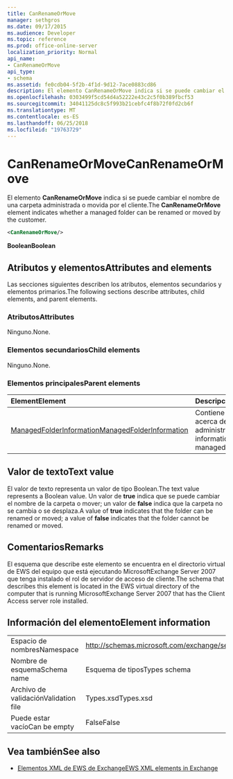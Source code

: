 ```yaml
---
title: CanRenameOrMove
manager: sethgros
ms.date: 09/17/2015
ms.audience: Developer
ms.topic: reference
ms.prod: office-online-server
localization_priority: Normal
api_name:
- CanRenameOrMove
api_type:
- schema
ms.assetid: fe0cdb04-5f2b-4f1d-9d12-7ace0883cd86
description: El elemento CanRenameOrMove indica si se puede cambiar el nombre de una carpeta administrada o movida por el cliente.
ms.openlocfilehash: 0303499f5cd54d4a52222e43c2c5f0b389fbcf53
ms.sourcegitcommit: 34041125dc8c5f993b21cebfc4f8b72f0fd2cb6f
ms.translationtype: MT
ms.contentlocale: es-ES
ms.lasthandoff: 06/25/2018
ms.locfileid: "19763729"
---
```

# <a name="canrenameormove"></a><span data-ttu-id="95b31-103">CanRenameOrMove</span><span class="sxs-lookup"><span data-stu-id="95b31-103">CanRenameOrMove</span></span>

<span data-ttu-id="95b31-104">El elemento **CanRenameOrMove** indica si se puede cambiar el nombre de una carpeta administrada o movida por el cliente.</span><span class="sxs-lookup"><span data-stu-id="95b31-104">The **CanRenameOrMove** element indicates whether a managed folder can be renamed or moved by the customer.</span></span> 
  
```xml
<CanRenameOrMove/>
```

 <span data-ttu-id="95b31-105">**Boolean**</span><span class="sxs-lookup"><span data-stu-id="95b31-105">**Boolean**</span></span>
## <a name="attributes-and-elements"></a><span data-ttu-id="95b31-106">Atributos y elementos</span><span class="sxs-lookup"><span data-stu-id="95b31-106">Attributes and elements</span></span>

<span data-ttu-id="95b31-107">Las secciones siguientes describen los atributos, elementos secundarios y elementos primarios.</span><span class="sxs-lookup"><span data-stu-id="95b31-107">The following sections describe attributes, child elements, and parent elements.</span></span>
  
### <a name="attributes"></a><span data-ttu-id="95b31-108">Atributos</span><span class="sxs-lookup"><span data-stu-id="95b31-108">Attributes</span></span>

<span data-ttu-id="95b31-109">Ninguno.</span><span class="sxs-lookup"><span data-stu-id="95b31-109">None.</span></span>
  
### <a name="child-elements"></a><span data-ttu-id="95b31-110">Elementos secundarios</span><span class="sxs-lookup"><span data-stu-id="95b31-110">Child elements</span></span>

<span data-ttu-id="95b31-111">Ninguno.</span><span class="sxs-lookup"><span data-stu-id="95b31-111">None.</span></span>
  
### <a name="parent-elements"></a><span data-ttu-id="95b31-112">Elementos principales</span><span class="sxs-lookup"><span data-stu-id="95b31-112">Parent elements</span></span>

|<span data-ttu-id="95b31-113">**Element**</span><span class="sxs-lookup"><span data-stu-id="95b31-113">**Element**</span></span>|<span data-ttu-id="95b31-114">**Descripción**</span><span class="sxs-lookup"><span data-stu-id="95b31-114">**Description**</span></span>|
|:-----|:-----|
|[<span data-ttu-id="95b31-115">ManagedFolderInformation</span><span class="sxs-lookup"><span data-stu-id="95b31-115">ManagedFolderInformation</span></span>](managedfolderinformation.md) <br/> |<span data-ttu-id="95b31-116">Contiene información acerca de una carpeta administrada.</span><span class="sxs-lookup"><span data-stu-id="95b31-116">Contains information about a managed folder.</span></span>  <br/> |
   
## <a name="text-value"></a><span data-ttu-id="95b31-117">Valor de texto</span><span class="sxs-lookup"><span data-stu-id="95b31-117">Text value</span></span>

<span data-ttu-id="95b31-118">El valor de texto representa un valor de tipo Boolean.</span><span class="sxs-lookup"><span data-stu-id="95b31-118">The text value represents a Boolean value.</span></span> <span data-ttu-id="95b31-119">Un valor de **true** indica que se puede cambiar el nombre de la carpeta o mover; un valor de **false** indica que la carpeta no se cambia o se desplaza.</span><span class="sxs-lookup"><span data-stu-id="95b31-119">A value of **true** indicates that the folder can be renamed or moved; a value of **false** indicates that the folder cannot be renamed or moved.</span></span> 
  
## <a name="remarks"></a><span data-ttu-id="95b31-120">Comentarios</span><span class="sxs-lookup"><span data-stu-id="95b31-120">Remarks</span></span>

<span data-ttu-id="95b31-121">El esquema que describe este elemento se encuentra en el directorio virtual de EWS del equipo que está ejecutando MicrosoftExchange Server 2007 que tenga instalado el rol de servidor de acceso de cliente.</span><span class="sxs-lookup"><span data-stu-id="95b31-121">The schema that describes this element is located in the EWS virtual directory of the computer that is running MicrosoftExchange Server 2007 that has the Client Access server role installed.</span></span>
  
## <a name="element-information"></a><span data-ttu-id="95b31-122">Información del elemento</span><span class="sxs-lookup"><span data-stu-id="95b31-122">Element information</span></span>

|||
|:-----|:-----|
|<span data-ttu-id="95b31-123">Espacio de nombres</span><span class="sxs-lookup"><span data-stu-id="95b31-123">Namespace</span></span>  <br/> |http://schemas.microsoft.com/exchange/services/2006/types  <br/> |
|<span data-ttu-id="95b31-124">Nombre de esquema</span><span class="sxs-lookup"><span data-stu-id="95b31-124">Schema name</span></span>  <br/> |<span data-ttu-id="95b31-125">Esquema de tipos</span><span class="sxs-lookup"><span data-stu-id="95b31-125">Types schema</span></span>  <br/> |
|<span data-ttu-id="95b31-126">Archivo de validación</span><span class="sxs-lookup"><span data-stu-id="95b31-126">Validation file</span></span>  <br/> |<span data-ttu-id="95b31-127">Types.xsd</span><span class="sxs-lookup"><span data-stu-id="95b31-127">Types.xsd</span></span>  <br/> |
|<span data-ttu-id="95b31-128">Puede estar vacío</span><span class="sxs-lookup"><span data-stu-id="95b31-128">Can be empty</span></span>  <br/> |<span data-ttu-id="95b31-129">False</span><span class="sxs-lookup"><span data-stu-id="95b31-129">False</span></span>  <br/> |
   
## <a name="see-also"></a><span data-ttu-id="95b31-130">Vea también</span><span class="sxs-lookup"><span data-stu-id="95b31-130">See also</span></span>



- [<span data-ttu-id="95b31-131">Elementos XML de EWS de Exchange</span><span class="sxs-lookup"><span data-stu-id="95b31-131">EWS XML elements in Exchange</span></span>](ews-xml-elements-in-exchange.md)

